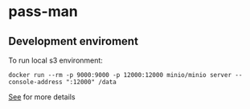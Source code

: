 # pass-man

## Development enviroment

To run local s3 environment:
```
docker run --rm -p 9000:9000 -p 12000:12000 minio/minio server --console-address ":12000" /data
```

[See](https://hub.docker.com/r/minio/minio/) for more details 
